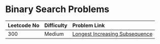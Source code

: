 # Binary Search Problems



| Leetcode No | Difficulty | Problem Link |
| :--- | :--- | :--- |
| 300 | Medium | [Longest Increasing Subsequence](../difficulty-based-problem-index/leetcode-medium/leetcode-300-longest-increasing-subsequence.md) |

